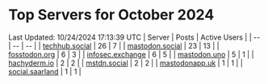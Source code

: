 # Top Servers for October 2024
Last Updated: 10/24/2024 17:13:39 UTC
| Server | Posts | Active Users |
| -- | -- | -- |
| [techhub.social](https://techhub.social/tags/PowerShell) | 26 | 7 |
| [mastodon.social](https://mastodon.social/tags/PowerShell) | 23 | 13 |
| [fosstodon.org](https://fosstodon.org/tags/PowerShell) | 6 | 3 |
| [infosec.exchange](https://infosec.exchange/tags/PowerShell) | 6 | 5 |
| [mastodon.uno](https://mastodon.uno/tags/PowerShell) | 5 | 1 |
| [hachyderm.io](https://hachyderm.io/tags/PowerShell) | 2 | 2 |
| [mstdn.social](https://mstdn.social/tags/PowerShell) | 2 | 2 |
| [mastodonapp.uk](https://mastodonapp.uk/tags/PowerShell) | 1 | 1 |
| [social.saarland](https://social.saarland/tags/PowerShell) | 1 | 1 |

